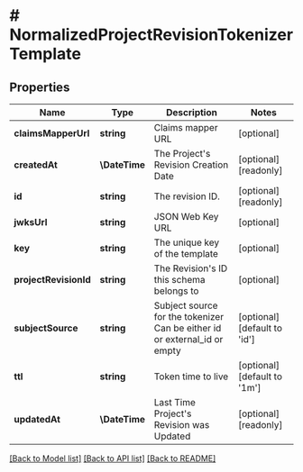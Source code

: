 # # NormalizedProjectRevisionTokenizerTemplate

## Properties

Name | Type | Description | Notes
------------ | ------------- | ------------- | -------------
**claimsMapperUrl** | **string** | Claims mapper URL | [optional]
**createdAt** | **\DateTime** | The Project&#39;s Revision Creation Date | [optional] [readonly]
**id** | **string** | The revision ID. | [optional] [readonly]
**jwksUrl** | **string** | JSON Web Key URL | [optional]
**key** | **string** | The unique key of the template | [optional]
**projectRevisionId** | **string** | The Revision&#39;s ID this schema belongs to | [optional]
**subjectSource** | **string** | Subject source for the tokenizer  Can be either id or external_id or empty | [optional] [default to 'id']
**ttl** | **string** | Token time to live | [optional] [default to '1m']
**updatedAt** | **\DateTime** | Last Time Project&#39;s Revision was Updated | [optional] [readonly]

[[Back to Model list]](../../README.md#models) [[Back to API list]](../../README.md#endpoints) [[Back to README]](../../README.md)

